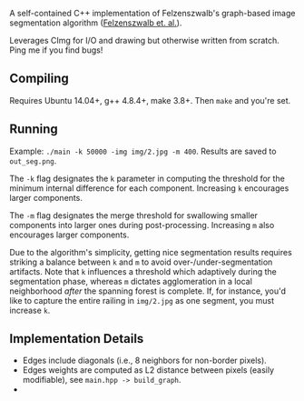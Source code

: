 A self-contained C++ implementation of Felzenszwalb's graph-based image segmentation algorithm ([Felzenszwalb et. al.](http://people.cs.uchicago.edu/~pff/papers/seg-ijcv.pdf)).

Leverages CImg for I/O and drawing but otherwise written from scratch. Ping me if you find bugs!

## Compiling

Requires Ubuntu 14.04+, g++ 4.8.4+, make 3.8+. Then `make` and you're set.

## Running

Example: `./main -k 50000 -img img/2.jpg -m 400`. Results are saved to `out_seg.png`.

The `-k` flag designates the `k` parameter in computing the threshold for the minimum internal difference for each component. Increasing `k` encourages larger components.

The `-m` flag designates the merge threshold for swallowing smaller components into larger ones during post-processing. Increasing `m` also encourages larger components.

Due to the algorithm's simplicity, getting nice segmentation results requires striking a balance between `k` and `m` to avoid over-/under-segmentation artifacts. Note that `k` influences a threshold which adaptively during the segmentation phase, whereas `m` dictates agglomeration in a local neighborhood _after_ the spanning forest is complete. If, for instance, you'd like to capture the entire railing in `img/2.jpg` as one segment, you must increase `k`.

## Implementation Details

- Edges include diagonals (i.e., 8 neighbors for non-border pixels).
- Edges weights are computed as L2 distance between pixels (easily modifiable), see `main.hpp -> build_graph`.
- 
